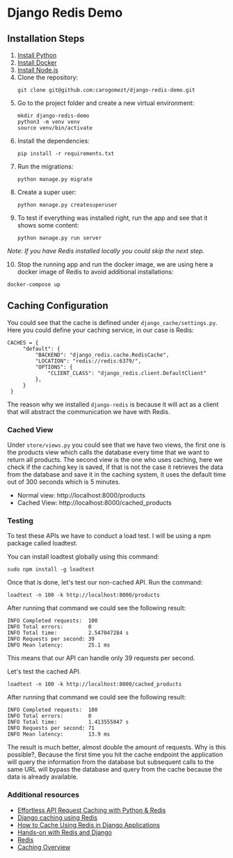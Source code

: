 # Django Redis Demo
## Installation Steps
1. [Install Python](https://www.python.org/downloads/)
2. [Install Docker](https://docs.docker.com/get-docker/)
3. [Install Node.js](https://nodejs.org/en/download/)
4. Clone the repository:
    ```
    git clone git@github.com:carogomezt/django-redis-demo.git
    ```
5. Go to the project folder and create a new virtual environment:
    ```
    mkdir django-redis-demo
    python3 -m venv venv
    source venv/bin/activate
    ```
6. Install the dependencies:
    ```
    pip install -r requirements.txt
    ```
7. Run the migrations:
   ```
   python manage.py migrate
   ```
8. Create a super user:
   ```
   python manage.py createsuperuser
   ```
9. To test if everything was installed right, run the app and see that it shows some content:
   ```
   python manage.py run server
   ```
_Note: If you have Redis installed locally you could skip the next step._

10. Stop the running app and run the docker image, we are using here a docker image of Redis to avoid additional installations:
   ```
   docker-compose up
   ```

## Caching Configuration
You could see that the cache is defined under `django_cache/settings.py`. Here you could define your caching service, in our case is Redis:
```
CACHES = {
     "default": {
         "BACKEND": "django_redis.cache.RedisCache",
         "LOCATION": "redis://redis:6379/",
         "OPTIONS": {
             "CLIENT_CLASS": "django_redis.client.DefaultClient"
         },
     }
 }
```
The reason why we installed `django-redis` is because it will act as a client that will abstract the communication we have with Redis.
### Cached View
Under `store/views.py` you could see that we have two views, the first one is the products view which calls the database every time that we want to return all products. 
The second view is the one who uses caching, here we check if the caching key is saved, if that is not the case it retrieves the data from the database and save it in the caching system, 
it uses the default time out of 300 seconds which is 5 minutes.
- Normal view: http://localhost:8000/products
- Cached View: http://localhost:8000/cached_products
### Testing
To test these APIs we have to conduct a load test. I will be using a npm package called loadtest.

You can install loadtest globally using this command:
```
sudo npm install -g loadtest
```
Once that is done, let's test our non-cached API. Run the command:
```
loadtest -n 100 -k http://localhost:8000/products
```
After running that command we could see the following result:
```
INFO Completed requests:  100
INFO Total errors:        0
INFO Total time:          2.547047284 s
INFO Requests per second: 39
INFO Mean latency:        25.1 ms
```
This means that our API can handle only 39 requests per second.

Let's test the cached API.
```
loadtest -n 100 -k http://localhost:8000/cached_products
```
After running that command we could see the following result:
```
INFO Completed requests:  100
INFO Total errors:        0
INFO Total time:          1.413555047 s
INFO Requests per second: 71
INFO Mean latency:        13.9 ms
```
The result is much better, almost double the amount of requests.
Why is this possible?, Because the first time you hit the cache endpoint the application will query the information 
from the database but subsequent calls to the same URL will bypass the database and query from the cache because the data is
already available.

### Additional resources 
- [Effortless API Request Caching with Python & Redis](https://rednafi.github.io/digressions/python/database/2020/05/25/python-redis-cache.html)
- [Django caching using Redis](https://tamerlan.dev/django-caching-using-redis/)
- [How to Cache Using Redis in Django Applications](https://code.tutsplus.com/tutorials/how-to-cache-using-redis-in-django-applications--cms-30178)
- [Hands-on with Redis and Django](https://enlear.academy/hands-on-with-redis-and-django-ed7df9104343)
- [Redis](https://redis.io/)
- [Caching Overview](https://aws.amazon.com/caching/)

